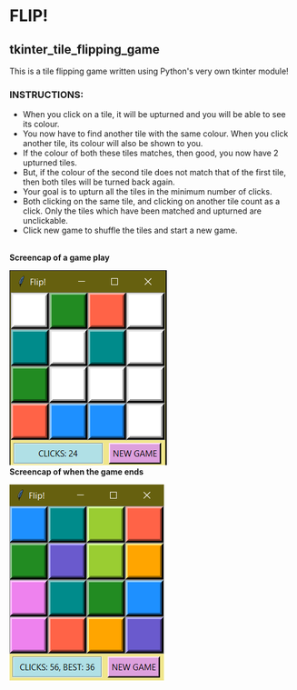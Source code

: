 # FLIP!
## tkinter_tile_flipping_game
This is a tile flipping game written using Python's very own tkinter module!

### INSTRUCTIONS:
* When you click on a tile, it will be upturned and you will be able to see its colour.
* You now have to find another tile with the same colour. When you click another tile, its colour will also be shown to you.
* If the colour of both these tiles matches, then good, you now have 2 upturned tiles.
* But, if the colour of the second tile does not match that of the first tile, then both tiles will be turned back again.
* Your goal is to upturn all the tiles in the minimum number of clicks.
* Both clicking on the same tile, and clicking on another tile count as a click. Only the tiles which have been matched and upturned are unclickable.
* Click new game to shuffle the tiles and start a new game.
<br>
<b>Screencap of a game play</b>

![screenshot](https://github.com/Chahat08/tkinter_tile_flipping_game/blob/main/Screenshot%202020-10-02%20115241.png)
<br>
<b>Screencap of when the game ends</b>

![screenshot](https://github.com/Chahat08/tkinter_tile_flipping_game/blob/main/Screenshot%202020-10-02%20115505.png)
